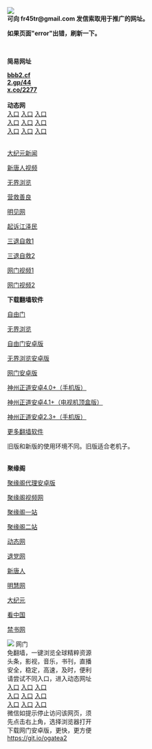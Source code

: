 <td align="center"><a target="_blank" href="https://raw.githubusercontent.com/szzd1/2/master/6.JPG"><img src="https://raw.githubusercontent.com/szzd1/2/master/6.JPG" style="max-width:100%;"></a></td><br>
<strong>可向 fr45tr@gmail.com 发信索取用于推广的网址。</strong>
<p><strong>如果页面"error"出错，刷新一下。</strong></p>
<br>
<p><strong>简易网址</strong></p>
<strong><a href="http://bbb2.cf">bbb2.cf</a></strong><br>
<strong><a href="http://2.gp/44">2.gp/44</a></strong><br>
<strong><a href="http://x.co/2277">x.co/2277</a></strong><br>
<br>
<strong>动态网</strong>
<br>
      <a href="http://t.cn/R1cQm9K" rel="nofollow">入口</a>
      <a href="http://219.85.106.32/1" rel="nofollow">入口</a>
      <a href="http://wamewug.psvdhgqa.ml/70cdtw" rel="nofollow">入口</a><br>
      <a href="http://wamewug.psvdhgqa.ml/70ydtw" rel="nofollow">入口</a>
      <a href="http://wamewug.psvdhgqa.ml/70ip03dw" rel="nofollow">入口</a>
      <a href="http://wamewug.psvdhgqa.ml/70fdtw" rel="nofollow">入口</a><br>
      <a href="http://wamewug.psvdhgqa.ml/70sdtw" rel="nofollow">入口</a>
      <a href="http://wamewug.psvdhgqa.ml/70ip04dw" rel="nofollow">入口</a>
      <a href="http://wamewug.psvdhgqa.ml/70hdtw" rel="nofollow">入口</a><br>

<br>
<p><a href="http://t.cn/R1cQmTQ" rel="nofollow">大纪元新闻</a></p>
<p><a href="http://t.cn/R1cQm39" rel="nofollow">新唐人视频</a></p>
<p><a href="http://t.cn/R1cQuvU" rel="nofollow">无界浏览</a></p>
<p><a href="http://wamewug.psvdhgqa.ml/70gqg" rel="nofollow">营救善良</a></p>
<p><a href="http://wamewug.psvdhgqa.ml/mjw" rel="nofollow">明见网</a></p>
<p><a href="http://wamewug.psvdhgqa.ml/70gsj" rel="nofollow">起诉江泽民</a></p>
<p><a href="http://t.cn/R1cQmMx">三退自救1</a></p>
<p><a href="http://wamewug.psvdhgqa.ml/70gst" rel="nofollow">三退自救2</a></p>
<p><a href="http://t.cn/R1cQmUe" rel="nofollow">网门视频1</a></p>
<p><a href="http://zrozzkqx.vbrbgir.cf" rel="nofollow">网门视频2</a></p>
<p><strong>下载翻墙软件</strong></p>


<p><a href="https://git.io/fgp" rel="nofollow">自由门</a></p>
<p><a href="https://git.io/vEJlj rel="nofollow">无界浏览</a></p>
<p><a href="https://git.io/fgma" rel="nofollow">自由门安卓版</a></p>
<p><a href="https://s3.amazonaws.com/693/um.apk" rel="nofollow">无界浏览安卓版</a></p>
<p><a href="https://git.io/ogatea2">网门安卓版</a></p>
<p><a href="https://git.io/vQjqe" rel="nofollow">神州正道安卓4.0+（手机版）</a></p>
<p><a href="https://git.io/vAonz" rel="nofollow">神州正道安卓4.1+（电视机顶盒版）</a></p>
<p><a href="https://git.io/vA5GO" rel="nofollow">神州正道安卓2.3+（手机版）</a></p>
<p><a href="https://github.com/bannedbook/fanqiang/wiki">更多翻墙软件</a></p>
旧版和新版的使用环境不同。旧版适合老机子。<br>


<br>
<p><strong>聚缘阁</strong></p>
<p><a href="https://github.com/hao369/a/raw/master/j8.apk">聚缘阁代理安卓版</a></p>
<p><a href="http://s2.bygg.tk/9.html" rel="nofollow">聚缘阁视频网</a></p>
<p><a href="http://v2.521f.cf" rel="nofollow">聚缘阁一站</a></p>
<p><a href="http://gg2.b67g.ga" rel="nofollow">聚缘阁二站</a></p>
<p><a href="http://524/?3654" rel="nofollow">动态网</a></p>
<p><a href="http://s2.bygg.tk/524/?id=8" rel="nofollow">退党网</a></p>
<p><a href="http://s2.bygg.tk/524/?id=5" rel="nofollow">新唐人</a></p>
<p><a href="http://s2.bygg.tk/524/?id=3" rel="nofollow">明慧网</a></p>
<p><a href="http://s2.bygg.tk/524/?id=7" rel="nofollow">大纪元</a></p>
<p><a href="http://s2.bygg.tk/524/?id=11" rel="nofollow">看中国</a></p>
<p><a href="http://s2.bygg.tk/524/?id=16" rel="nofollow">禁书网</a></p>
<td align="center"><a target="_blank" href="https://cloud.githubusercontent.com/assets/11880933/13434984/f430fae2-e012-11e5-814f-c2df1e82b247.jpg"><img src="https://cloud.githubusercontent.com/assets/11880933/13434984/f430fae2-e012-11e5-814f-c2df1e82b247.jpg" style="max-width:100%;"></a></td>
  </tr>
  <tr>
    <td align="center">网门<br>
      免翻墙，一键浏览全球精粹资源<br>
      头条，影视，音乐，书刊，直播<br>
      安全，稳定，高速，及时，便利<br>
    </td>
  </tr><tr>
    <td align="center">请尝试不同入口，进入动态网址<br>      
      <a href="https://s3.us-east-2.amazonaws.com/ogateh/show.htm?from=852" rel="nofollow">入口</a>
      <a href="https://s3.eu-west-2.amazonaws.com/ogatel/show.htm?from=852" rel="nofollow">入口</a>
      <a href="https://s3.amazonaws.com/ogate/show.htm?from=852" rel="nofollow">入口</a><br>
      <a href="https://s3.ap-northeast-2.amazonaws.com/ogates/show.htm?from=852" rel="nofollow">入口</a>
      <a href="https://s3.eu-central-1.amazonaws.com/ogatef/show.htm?from=852" rel="nofollow">入口</a>
      <a href="https://s3.ap-south-1.amazonaws.com/ogatem/show.htm?from=852" rel="nofollow">入口</a><br>
      <a href="https://s3-us-west-1.amazonaws.com/ogaten/show.htm?from=852" rel="nofollow">入口</a>
      <a href="https://s3.ca-central-1.amazonaws.com/ogatec/show.htm?from=852" rel="nofollow">入口</a>
      <a href="https://s3-ap-northeast-1.amazonaws.com/ogatet/show.htm?from=852" rel="nofollow">入口</a><br>
      微信如提示停止访问该网页，须<br>
      先点击右上角，选择浏览器打开<br>
    </td>
  </tr>
  <tr>
    <td align="center">
      下载网门安卓版，更快，更方便<br><a href="https://raw.githubusercontent.com/oGate2/up/master/oGate.apk" rel="nofollow">https://git.io/ogatea2</a><br>
